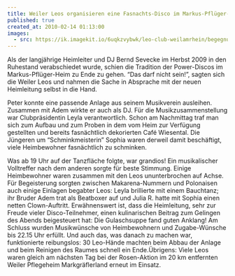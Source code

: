 ```yaml
---
title: Weiler Leos organisieren eine Fasnachts-Disco im Markus-Pflüger-Heim
published: true
created_at: 2010-02-14 01:13:00
images:
  - src: https://ik.imagekit.io/6uqkzvybwk/leo-club-weilamrhein/begegnungen/06-01.jpg
---
```


Als der langjährige Heimleiter und DJ Bernd Sevecke im Herbst 2009 in den Ruhestand verabschiedet wurde, schien die Tradition der Power-Discos im Markus-Pflüger-Heim zu Ende zu gehen. “Das darf nicht sein!”, sagten sich die Weiler Leos und nahmen die Sache in Absprache mit der neuen Heimleitung selbst in die Hand.

Peter konnte eine passende Anlage aus seinem Musikverein ausleihen. Zusammen mit Adem wirkte er auch als DJ. Für die Musikzusammenstellung war Clubpräsidentin Leyla verantwortlich. Schon am Nachmittag traf man sich zum Aufbau und zum Proben in dem vom Heim zur Verfügung gestellten und bereits fasnächtlich dekorierten Café Wiesental. Die Jüngeren um “Schminkmeisterin” Sophia waren derweil damit beschäftigt, viele Heimbewohner fasnächtlich zu schminken.

Was ab 19 Uhr auf der Tanzfläche folgte, war grandios! Ein musikalischer Volltreffer nach dem anderen sorgte für beste Stimmung. Einige Heimbewohner waren zusammen mit den Leos ununterbrochen auf Achse. Für Begeisterung sorgten zwischen Makarena-Nummern und Polonaisen auch einige Einlagen begabter Leos: Leyla brillierte mit einem Bauchtanz; ihr Bruder Adem trat als Beatboxer auf und Julia R. hatte mit Sophia einen netten Clown-Auftritt. Erwähnenswert ist, dass die Heimleitung, sehr zur Freude vieler Disco-Teilnehmer, einen kulinarischen Beitrag zum Gelingen des Abends beigesteuert hat: Die Gulaschsuppe fand guten Anklang! Am Schluss wurden Musikwünsche von Heimbewohnern und Zugabe-Wünsche bis 22.15 Uhr erfüllt. Und auch das, was danach zu machen war, funktionierte reibungslos: 30 Leo-Hände machten beim Abbau der Anlage und beim Reinigen des Raumes schnell ein Ende.Übrigens: Viele Leos waren gleich am nächsten Tag bei der Rosen-Aktion im 20 km entfernten Weiler Pflegeheim Markgräflerland erneut im Einsatz.
